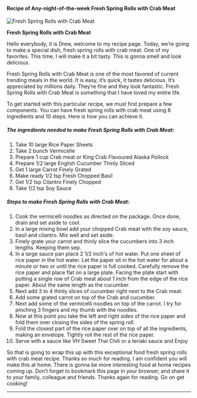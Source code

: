             

#### Recipe of Any-night-of-the-week Fresh Spring Rolls with Crab Meat

![Fresh Spring Rolls with Crab Meat](https://img-global.cpcdn.com/recipes/5227528889303040/751x532cq70/fresh-spring-rolls-with-crab-meat-recipe-main-photo.jpg)

**Fresh Spring Rolls with Crab Meat**

Hello everybody, it is Drew, welcome to my recipe page. Today, we’re going to make a special dish, fresh spring rolls with crab meat. One of my favorites. This time, I will make it a bit tasty. This is gonna smell and look delicious.

Fresh Spring Rolls with Crab Meat is one of the most favored of current trending meals in the world. It is easy, it’s quick, it tastes delicious. It’s appreciated by millions daily. They’re fine and they look fantastic. Fresh Spring Rolls with Crab Meat is something that I have loved my entire life.

To get started with this particular recipe, we must first prepare a few components. You can have fresh spring rolls with crab meat using 8 ingredients and 10 steps. Here is how you can achieve it.

##### The ingredients needed to make Fresh Spring Rolls with Crab Meat:

1.  Take 10 large Rice Paper Sheets
2.  Take 2 bunch Vermicelle
3.  Prepare 1 cup Crab meat or King Crab Flavoured Alaska Pollock
4.  Prepare 1/2 large English Cucumber Thinly Sliced
5.  Get 1 large Carrot Finely Grated
6.  Make ready 1/2 tsp Fresh Chopped Basil
7.  Get 1/2 tsp Cilantro Finely Chopped
8.  Take 1/2 tsp Soy Sauce

##### Steps to make Fresh Spring Rolls with Crab Meat:

1.  Cook the vermicelli noodles as directed on the package. Once done, drain and set aside to cool.
2.  In a large mixing bowl add your chopped Crab meat with the soy sauce, basil and cilantro. Mix well and set aside.
3.  Finely grate your carrot and thinly slice the cucumbers into 3 inch lengths. Keeping them sep.
4.  In a large sauce pan place 2 1/2 inch's of hot water. Put one sheet of rice paper in the hot water. Let the paper sit in the hot water for about a minute or two or until the rice paper is full cooked. Carefully remove the rice paper and place flat on a large plate. Facing the plate start with putting a single row of Crab meat about 1 inch from the edge of the rice paper. About the same length as the cucumber.
5.  Next add 3 to 4 thinly slices of cucumber right next to the Crab meat.
6.  Add some grated carrot on top of the Crab and cucumber.
7.  Next add some of the vermicelli noodles on top of the carrot. I try for pinching 3 fingers and my thumb with the noodles.
8.  Now at this point you take the left and right sides of the rice paper and fold them over closing the sides of the spring roll.
9.  Fold the closest part of the rice paper over on top of all the ingredients, making an envelope. Tightly roll the rest of the rice paper.
10.  Serve with a sauce like VH Sweet Thai Chili or a teriaki sauce and Enjoy

So that is going to wrap this up with this exceptional food fresh spring rolls with crab meat recipe. Thanks so much for reading. I am confident you will make this at home. There is gonna be more interesting food at home recipes coming up. Don’t forget to bookmark this page in your browser, and share it to your family, colleague and friends. Thanks again for reading. Go on get cooking!

* * *